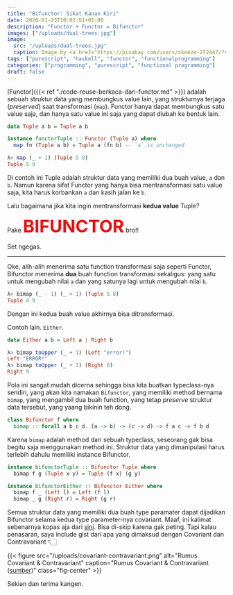 ```yaml
---
title: "Bifunctor: Sikat Kanan Kiri"
date: 2020-01-23T10:02:51+01:00
description: "Functor + Functor = Bifunctor"
images: ["/uploads/dual-trees.jpg"]
image:
  src: "/uploads/dual-trees.jpg"
  caption: Image by <a href="https://pixabay.com/users/skeeze-272447/?utm_source=link-attribution&amp;utm_medium=referral&amp;utm_campaign=image&amp;utm_content=2242958">skeeze</a> from <a href="https://pixabay.com/?utm_source=link-attribution&amp;utm_medium=referral&amp;utm_campaign=image&amp;utm_content=2242958">Pixabay</a>
tags: ["purescript", "haskell", "functor", "functionalprogramming"]
categories: ["programming", "purescript", "functional programming"]
draft: false
---
```


[Functor]({{< ref "./code-reuse-berkaca-dari-functor.md" >}}) adalah sebuah struktur data yang membungkus value lain, yang strukturnya terjaga (_preserved_) saat transformasi (`map`). Functor hanya dapat membungkus satu value saja, dan hanya satu value ini saja yang dapat diubah ke bentuk lain.

```hs
data Tuple a b = Tuple a b

instance functorTuple :: Functor (Tuple a) where
  map fn (Tuple a b) = Tuple a (fn b) -- `a` is unchanged

λ> map (_ + 1) (Tuple 5 8)
Tuple 5 9
```

Di contoh ini Tuple adalah struktur data yang memiliki dua buah value, `a` dan `b`. Namun karena sifat Functor yang hanya bisa mentransformasi satu value saja, kita harus korbankan `a` dan kasih jalan ke `b`.

Lalu bagaimana jika kita ingin mentransformasi **kedua value** Tuple?

Pake <strong style="font-size: 2.5rem; color: #e81111">BIFUNCTOR</strong> bro!!

Set ngegas.

---

Oke, alih-alih menerima satu function transformasi saja seperti Functor, Bifunctor menerima **dua** buah function transformasi sekaligus: yang satu untuk mengubah nilai `a` dan yang satunya lagi untuk mengubah nilai `b`.

```hs
λ> bimap (_ - 1) (_ + 1) (Tuple 5 8)
Tuple 4 9
```

Dengan ini kedua buah value akhirnya bisa ditransformasi.

Contoh lain. `Either`.

```hs
data Either a b = Left a | Right b

λ> bimap toUpper (_ + 1) (Left "error!")
Left "ERROR!"
λ> bimap toUpper (_ + 1) (Right 8)
Right 9
```

Pola ini sangat mudah dicerna sehingga bisa kita buatkan typeclass-nya sendiri, yang akan kita namakan `Bifunctor`, yang memiliki method bernama `bimap`, yang mengambil dua buah function, yang tetap _preserve_ struktur data tersebut, yang yaang bikinin teh dong.

```hs
class Bifunctor f where
  bimap :: forall a b c d. (a -> b) -> (c -> d) -> f a c -> f b d
```

Karena `bimap` adalah method dari sebuah typeclass, seseorang gak bisa begitu saja menggunakan method ini. Struktur data yang dimanipulasi harus terlebih dahulu memiliki instance Bifunctor.

```hs
instance bifunctorTuple :: Bifunctor Tuple where
  bimap f g (Tuple x y) = Tuple (f x) (g y)

instance bifunctorEither :: Bifunctor Either where
  bimap f _ (Left l) = Left (f l)
  bimap _ g (Right r) = Right (g r)
```

Semua struktur data yang memiliki dua buah type paramater dapat dijadikan Bifunctor selama kedua type parameter-nya covariant. Maaf, ini kalimat sebenarnya kopas aja dari [sini](https://github.com/purescript/purescript-bifunctors/blob/1062425892b4a1c734ec653dded22546e3063b27/src/Data/Bifunctor.purs#L7-L8). Bisa di-skip karena gak peting. Tapi kalau penasaran, saya include gist dari apa yang dimaksud dengan Covariant dan Contravariant 👇🏻

{{< figure src="/uploads/covariant-contravariant.png" alt="Rumus Covariant & Contravariant" caption="Rumus Covariant & Contravariant ([sumber](https://www.youtube.com/watch?v=OJtGECfksds&t=1142s))" class="fig-center" >}}

Sekian dan terima kangen.
